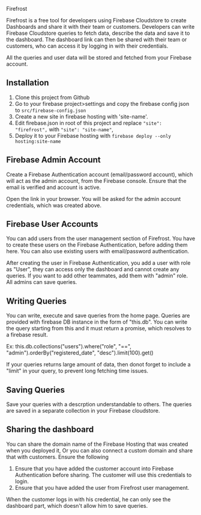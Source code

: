 Firefrost 

Firefrost is a free tool for developers using Firebase Cloudstore to create Dashboards and share it with their team or customers. Developers can write Firebase Cloudstore queries to fetch data, describe the data and save it to the dashboard. The dashboard link can then be shared with their team or customers, who can access it by logging in with their credentials. 

All the queries and user data will be stored and fetched from your Firebase account.

Installation 
------------

1. Clone this project from Github
2. Go to your firebase project>settings and copy the firebase config json to `src/firebase-config.json`
3. Create a new site in firebase hosting with 'site-name'.
4. Edit firebase.json in root of this project and replace `"site": "firefrost",` with `"site": "site-name"`,
5. Deploy it to your Firebase hosting with `firebase deploy --only hosting:site-name`

Firebase Admin Account
----------------------

Create a Firebase Authentication account (email/password account), which will act as the admin account, from the Firebase console. Ensure that the email is verified and account is active.

Open the link in your browser. You will be asked for the admin account credentials, which was created above. 

Firebase User Accounts
----------------------

You can add users from the user management section of Firefrost. You have to create these users on the Firebase Authentication, before adding them here. You can also use existing users with email/password authentication. 

After creating the user in Firebase Authentication, you add a user with role as "User", they can access only the dashboard and cannot create any queries. If you want to add other teammates, add them with "admin" role. All admins can save queries. 


Writing Queries 
---------------

You can write, execute and save queries from the home page. Queries are provided with firebase DB instance in the form of "this.db". You can write the query starting from this and it must return a promise, which resolves to a firebase result. 

Ex: this.db.collections("users").where("role", "==", "admin").orderBy("registered_date", "desc").limit(100).get()

If your queries returns large amount of data, then donot forget to include a "limit" in your query, to prevent long fetching time issues. 

Saving Queries 
--------------

Save your queries with a descrption understandable to others. The queries are saved in a separate collection in your Firebase cloudstore. 

Sharing the dashboard 
---------------------

You can share the domain name of the Firebase Hosting that was created when you deployed it, Or you can also connect a custom domain and share that with customers. Ensure the following

1. Ensure that you have added the customer account into Firebase Authentication before sharing. The customer will use this credentials to login.
2. Ensure that you have added the user from Firefrost user management.

When the customer logs in with his credential, he can only see the dashboard part, which doesn't allow him to save queries. 
